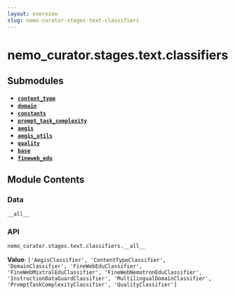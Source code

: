 ```yaml
---
layout: overview
slug: nemo-curator-stages-text-classifiers
---
```


# nemo_curator.stages.text.classifiers



## Submodules

- **[`content_type`](nemo-curator-stages-text-classifiers-content-type)**
- **[`domain`](nemo-curator-stages-text-classifiers-domain)**
- **[`constants`](nemo-curator-stages-text-classifiers-constants)**
- **[`prompt_task_complexity`](nemo-curator-stages-text-classifiers-prompt-task-complexity)**
- **[`aegis`](nemo-curator-stages-text-classifiers-aegis)**
- **[`aegis_utils`](nemo-curator-stages-text-classifiers-aegis-utils)**
- **[`quality`](nemo-curator-stages-text-classifiers-quality)**
- **[`base`](nemo-curator-stages-text-classifiers-base)**
- **[`fineweb_edu`](nemo-curator-stages-text-classifiers-fineweb-edu)**

## Module Contents

### Data

`__all__`

### API

```python
nemo_curator.stages.text.classifiers.__all__
```

**Value**: `['AegisClassifier', 'ContentTypeClassifier', 'DomainClassifier', 'FineWebEduClassifier', 'FineWebMixtralEduClassifier', 'FineWebNemotronEduClassifier', 'InstructionDataGuardClassifier', 'MultilingualDomainClassifier', 'PromptTaskComplexityClassifier', 'QualityClassifier']`

